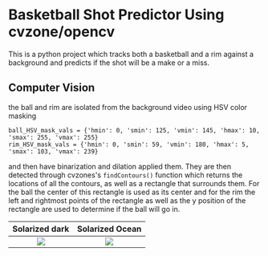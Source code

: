 # Basketball Shot Predictor Using cvzone/opencv
This is a python project which tracks both a basketball and a rim against a background and predicts if the shot will be a make or a miss. 

## Computer Vision
the ball and rim are isolated from the background video using HSV color masking
```
ball_HSV_mask_vals = {'hmin': 0, 'smin': 125, 'vmin': 145, 'hmax': 10, 'smax': 255, 'vmax': 255}
rim_HSV_mask_vals = {'hmin': 0, 'smin': 59, 'vmin': 180, 'hmax': 5, 'smax': 103, 'vmax': 239}
```
and then have binarization and dilation applied them. They are then detected through cvzones's ```findContours()``` function which returns the locations of all the contours, as well as a rectangle that surrounds them. For the ball the center of this rectangle is used as its center and for the rim the left and rightmost points of the rectangle as well as the y position of the rectangle are used to determine if the ball will go in.

Solarized dark             |  Solarized Ocean
:-------------------------:|:-------------------------:
![](https://...Dark.png)  |  ![](https://...Ocean.png)
